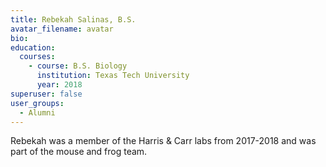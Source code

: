```yaml
---
title: Rebekah Salinas, B.S.
avatar_filename: avatar
bio: 
education:
  courses:
    - course: B.S. Biology
      institution: Texas Tech University
      year: 2018
superuser: false
user_groups:
  - Alumni
---
```

Rebekah was a member of the Harris & Carr labs from 2017-2018 and was part of the mouse and frog team.

